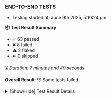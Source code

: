 ### END-TO-END TESTS

- Testing started at: June 9th 2025, 5:10:24 pm

**📦 Test Result Summary**

- ✅ 63 passed
- ❌ 8 failed
- ⚠️ 2 flaked
- ⏩ 0 skipped

⌛ _Duration: 7 minutes and 49 seconds_

**Overall Result**: 👎 Some tests failed.



<details>
    <summary>[Show/Hide] Test Result Details</summary>
    <div markdown="1">

| Test | Browser | Test Case | Tags | Result |
| :---: | :---: | :--- | :---: | :---: |
| 1 | chromium-meshery-provider | Transition to disconnected state and then back to connected state | unstable | ⚠️ |
| 2 | chromium-meshery-provider | Transition to ignored state and then back to connected state | unstable | ⚠️ |
| 3 | chromium-meshery-provider | Transition to not found state and then back to connected state | unstable | ⚠️ |
| 4 | chromium-meshery-provider | Delete Kubernetes cluster connections | unstable | ⚠️ |
| 5 | chromium-meshery-provider | All settings tabs |  | ❌ |
| 6 | chromium-meshery-provider | Action buttons on adapters tab |  | ❌ |
| 7 | chromium-local-provider | Add a cluster connection by uploading kubeconfig file | unstable | ⚠️ |
| 8 | chromium-local-provider | Transition to disconnected state and then back to connected state | unstable | ⚠️ |
| 9 | chromium-local-provider | Transition to ignored state and then back to connected state | unstable | ⚠️ |
| 10 | chromium-local-provider | Transition to not found state and then back to connected state | unstable | ⚠️ |
| 11 | chromium-local-provider | Delete Kubernetes cluster connections | unstable | ⚠️ |
| 12 | chromium-meshery-provider | Grafana elements on metrics tab |  | ❌ |
| 13 | chromium-local-provider | All settings tabs |  | ❌ |
| 14 | chromium-meshery-provider | Info icons on settings page |  | ❌ |
| 15 | chromium-local-provider | Action buttons on adapters tab |  | ❌ |
| 16 | chromium-local-provider | Grafana elements on metrics tab |  | ❌ |
| 17 | chromium-local-provider | Info icons on settings page |  | ❌ |

</div>
</details>


<!-- To see the full report, please visit our CI/CD pipeline with reporter. -->